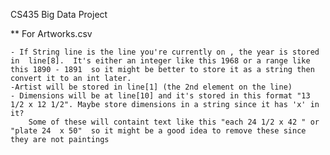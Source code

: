 CS435 Big Data Project


** For Artworks.csv
	  
 	- If String line is the line you're currently on , the year is stored in  line[8].  It's either an integer like this 1968 or a range like this 1890 - 1891  so it might be better to store it as a string then convert it to an int later.  
	-Artist will be stored in line[1] (the 2nd element on the line)
	- Dimensions will be at line[10] and it's stored in this format "13 1/2 x 12 1/2". Maybe store dimensions in a string since it has 'x' in it? 
 		Some of these will containt text like this "each 24 1/2 x 42 " or "plate 24  x 50"  so it might be a good idea to remove these since they are not paintings  